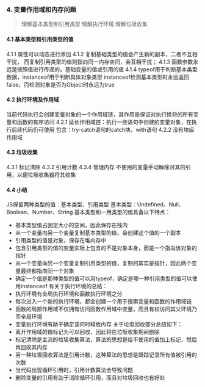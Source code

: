 
### 4. 变量作用域和内存问题

> 理解基本类型和引用类型
> 理解执行环境
> 理解垃圾收集

#### 4.1 基本类型和引用类型的值
4.1.1 
属性可以动态进行添加
4.1.2 
复制基础类型的值会产生新的副本，二者不互相干扰，
而复制引用类型的值则指向同一内存空间，会互相干扰；
4.1.3
函数参数永远是按照值进行传递的，基础变量的值或引用的值
4.1.4
typeof用于判断基本类型数据，instanceof用于判断具体对象类型
instanceof检测基本类型时永远返回false，而检测对象是否为Object时永远为true

#### 4.2 执行环境及作用域
当前代码执行会创建变量对象的一个作用域链，其作用是保证对执行换将的所有变量和函数的有序访问
4.2.1
延长作用域链：执行一些语句中创建的变量对象，在执行后续代码仍可使用
包含：try-catch语句的catch块、with语句
4.2.2
没有块级作用域

#### 4.3 垃圾收集
4.3.1 标记清除
4.3.2 引用计数
4.3.4 管理内存
不使用的变量手动解除对其的引用，以便垃圾收集器将其收集

#### 4.4 小结
JS保留两种类型的值：基本类型、引用类型
基本类型：Undefined、Null、Boolean、Number、String
基本类型和一用类型的值具备以下特点：
  - 基本类型值占固定大小的空间，因此保存在栈内
  - 从一个变量向另一个变量复制基本类型的值，会创建这个值的一个副本
  - 引用类型的值是对象，保存在堆内存中
  - 包含引用类型的值的变量实际上包含的不是对象本身，而是一个指向该对象的指针
  - 从一个变量向另一个变量复制引用类型的值，复制的其实是指针，因此两个变量最终都指向同一个对象
  - 确定一个值是那种类型的值可以用typeof，确定是哪一种引用类型的值可以使用instanceof
有关于执行环境的总结：
  - 执行环境有全局执行环境和函数执行环境之分
  - 每次进入一个新的执行环境，都会创建一个用于搜索变量和函数的作用域链
  - 函数的局部作用域不仅拥有访问函数作用域中变量，而且有权访问其父环境乃至全局环境
  - 变量执行环境有助于确定该何时释放内存
关于垃圾回收部分总结如下：
  - 离开作用域的值标记为可以回收，因此将在垃圾收集期间删除
  - 标记清除是主流的垃圾收集算法，算法的思想是给不使用的值加上标记，然后再回收其内存
  - 另一种垃圾回收算法是引用计数，这种算法的思想是跟踪记录所有值被引用的次数
  - 当代码出现循环引用时，引用计数算法会导致问题
  - 删除变量的引用有助于消除循环引用，而且对垃圾回收也有好处